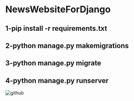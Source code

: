 # NewsWebsiteForDjango
## 1-pip install -r requirements.txt
## 2-python manage.py makemigrations
## 3-python manage.py migrate
## 4-python manage.py runserver


![github](https://user-images.githubusercontent.com/56804374/102952668-b5e55200-44e0-11eb-96c7-d3c2a844d866.jpg)
